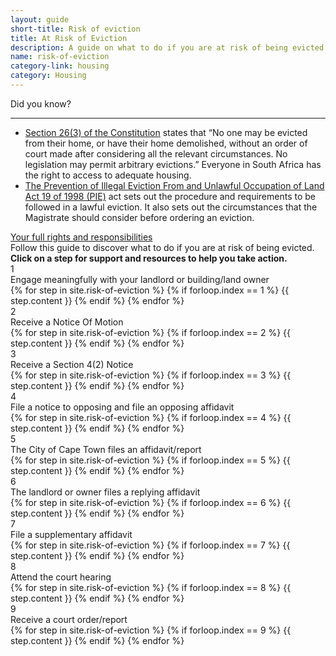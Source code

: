 ```yaml
---
layout: guide
short-title: Risk of eviction
title: At Risk of Eviction
description: A guide on what to do if you are at risk of being evicted
name: risk-of-eviction
category-link: housing
category: Housing
---
```

<div class="hidden-print">
  <div class="did-you-know">
    <div class="title">
      <i class="fa fa-question-circle fa-fw" aria-hidden="true"></i> Did you know?
    </div>
    <hr>
    <div class="content">
      <ul class="fa-ul">
        <li>
          <i class="fa-li fa fa-gavel" aria-hidden="true"></i> <a target="_blank" href="http://myconstitution.co.za/en/02.html#housing">Section 26(3) of the Constitution</a> states that “No one may be evicted from their home, or have their home demolished, without an order of court made after considering all the relevant circumstances. No legislation may permit arbitrary evictions.” Everyone in South Africa has the right to access to adequate housing.
        </li>
        <li>
          <i class="fa-li fa fa-gavel" aria-hidden="true"></i> <a target="_blank" href="https://www.acts.co.za/prevention-of-illegal-eviction-from-and-unlawful-occupation-of-land-act-1998/notice_no__789_of_1998">The Prevention of Illegal Eviction From and Unlawful Occupation of Land Act 19 of 1998 (PIE)</a> act sets out the procedure and requirements to be followed in a lawful eviction. It also sets out the circumstances that the Magistrate should consider before ordering an eviction.
        </li>
      </ul>
      <a href="../rights-responsibilities.html" class="btn btn-primary"><i class="fa fa-fw fa-gavel" aria-hidden="true"></i> Your full rights and responsibilities</a>
    </div>
  </div>
</div>

<div class="guide panel-group" id="accordion" role="tablist" aria-multiselectable="true">
  <div class="description">Follow this guide to discover what to do if you are at risk of being evicted. <b class="hidden-print">Click on a step for support and resources to help you take action.</b></div>
  <div class="panel single-step">
    <div class="panel-heading title-box" role="tab" id="headingOne">
      <div role="button" data-toggle="collapse" data-parent="#accordion" href="#collapseOne" aria-expanded="true" aria-controls="collapseOne">
        <div class="circle">1</div>
        <div class="title">Engage meaningfully with your landlord or building/land owner</div>
      </div>
    </div>
    <div id="collapseOne" class="panel-collapse collapse in" role="tabpanel" aria-labelledby="headingOne">
      <div class="panel-body">
        {% for step in site.risk-of-eviction %}
          {% if forloop.index == 1 %}
            {{ step.content }}
          {% endif %}
        {% endfor %}
      </div>
    </div>
  </div>
  <div class="panel single-step">
    <div class="panel-heading title-box" role="tab" id="headingTwo">
      <div role="button" data-toggle="collapse" data-parent="#accordion" href="#collapseTwo" aria-expanded="true" aria-controls="collapseTwo">
        <div class="circle">2</div>
        <div class="title">Receive a Notice Of Motion</div>
      </div>
    </div>
    <div id="collapseTwo" class="panel-collapse collapse" role="tabpanel" aria-labelledby="headingTwo">
      <div class="panel-body">
        {% for step in site.risk-of-eviction %}
          {% if forloop.index == 2 %}
            {{ step.content }}
          {% endif %}
        {% endfor %}
      </div>
    </div>
  </div>
  <div class="panel single-step">
    <div class="panel-heading title-box" role="tab" id="headingThree">
      <div role="button" data-toggle="collapse" data-parent="#accordion" href="#collapseThree" aria-expanded="true" aria-controls="collapseThree">
        <div class="circle">3</div>
        <div class="title">Receive a Section 4(2) Notice</div>
      </div>
    </div>
    <div id="collapseThree" class="panel-collapse collapse" role="tabpanel" aria-labelledby="headingThree">
      <div class="panel-body">
        {% for step in site.risk-of-eviction %}
          {% if forloop.index == 3 %}
            {{ step.content }}
          {% endif %}
        {% endfor %}
      </div>
    </div>
  </div>
  <div class="panel single-step">
    <div class="panel-heading title-box" role="tab" id="headingFour">
      <div role="button" data-toggle="collapse" data-parent="#accordion" href="#collapseFour" aria-expanded="true" aria-controls="collapseFour">
        <div class="circle">4</div>
        <div class="title">File a notice to opposing and file an opposing affidavit</div>
      </div>
    </div>
    <div id="collapseFour" class="panel-collapse collapse" role="tabpanel" aria-labelledby="headingFour">
      <div class="panel-body">
        {% for step in site.risk-of-eviction %}
          {% if forloop.index == 4 %}
            {{ step.content }}
          {% endif %}
        {% endfor %}
      </div>
    </div>
  </div>
  <div class="panel single-step">
    <div class="panel-heading title-box" role="tab" id="headingFive">
      <div role="button" data-toggle="collapse" data-parent="#accordion" href="#collapseFive" aria-expanded="true" aria-controls="collapseFive">
        <div class="circle">5</div>
        <div class="title">The City of Cape Town files an affidavit/report</div>
      </div>
    </div>
    <div id="collapseFive" class="panel-collapse collapse" role="tabpanel" aria-labelledby="headingFive">
      <div class="panel-body">
        {% for step in site.risk-of-eviction %}
          {% if forloop.index == 5 %}
            {{ step.content }}
          {% endif %}
        {% endfor %}
      </div>
    </div>
  </div>
    <div class="panel single-step">
    <div class="panel-heading title-box" role="tab" id="headingSix">
      <div role="button" data-toggle="collapse" data-parent="#accordion" href="#collapseSix" aria-expanded="true" aria-controls="collapseSix">
        <div class="circle">6</div>
        <div class="title">The landlord or owner files a replying affidavit</div>
      </div>
    </div>
    <div id="collapseSix" class="panel-collapse collapse" role="tabpanel" aria-labelledby="headingSix">
      <div class="panel-body">
        {% for step in site.risk-of-eviction %}
          {% if forloop.index == 6 %}
            {{ step.content }}
          {% endif %}
        {% endfor %}
      </div>
    </div>
  </div>
    <div class="panel single-step">
    <div class="panel-heading title-box" role="tab" id="headingSeven">
      <div role="button" data-toggle="collapse" data-parent="#accordion" href="#collapseSeven" aria-expanded="true" aria-controls="collapseSeven">
        <div class="circle">7</div>
        <div class="title">File a supplementary affidavit</div>
      </div>
    </div>
    <div id="collapseSeven" class="panel-collapse collapse" role="tabpanel" aria-labelledby="headingSeven">
      <div class="panel-body">
        {% for step in site.risk-of-eviction %}
          {% if forloop.index == 7 %}
            {{ step.content }}
          {% endif %}
        {% endfor %}
      </div>
    </div>
  </div>
    <div class="panel single-step">
    <div class="panel-heading title-box" role="tab" id="headingEight">
      <div role="button" data-toggle="collapse" data-parent="#accordion" href="#collapseEight" aria-expanded="true" aria-controls="collapseEight">
        <div class="circle">8</div>
        <div class="title">Attend the court hearing</div>
      </div>
    </div>
    <div id="collapseEight" class="panel-collapse collapse" role="tabpanel" aria-labelledby="headingEight">
      <div class="panel-body">
        {% for step in site.risk-of-eviction %}
          {% if forloop.index == 8 %}
            {{ step.content }}
          {% endif %}
        {% endfor %}
      </div>
    </div>
  </div>
    <div class="panel single-step">
    <div class="panel-heading title-box" role="tab" id="headingNine">
      <div role="button" data-toggle="collapse" data-parent="#accordion" href="#collapseNine" aria-expanded="true" aria-controls="collapseNine">
        <div class="circle">9</div>
        <div class="title">Receive a court order/report</div>
      </div>
    </div>
    <div id="collapseNine" class="panel-collapse collapse" role="tabpanel" aria-labelledby="headingNine">
      <div class="panel-body">
        {% for step in site.risk-of-eviction %}
          {% if forloop.index == 9 %}
            {{ step.content }}
          {% endif %}
        {% endfor %}
      </div>
    </div>
  </div>
</div>
